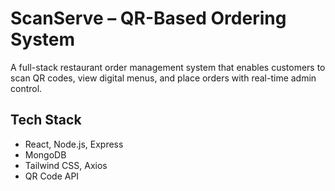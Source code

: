 # ScanServe – QR-Based Ordering System

A full-stack restaurant order management system that enables customers to scan QR codes, view digital menus, and place orders with real-time admin control.

##  Tech Stack
- React, Node.js, Express
- MongoDB
- Tailwind CSS, Axios
- QR Code API

  

